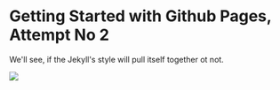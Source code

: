 # Getting Started with Github Pages, Attempt No 2

We'll see, if the Jekyll's style will pull itself together ot not.

![](https://imgs.xkcd.com/comics/chernobyl.png)
